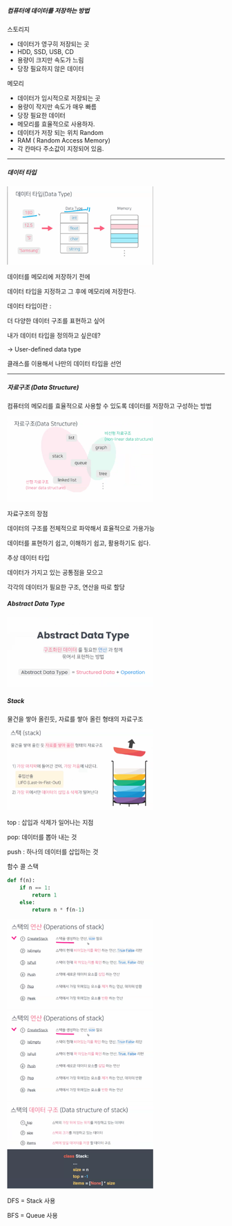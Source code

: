 ##### 컴퓨터에 데이터를 저장하는 방법 

스토리지

- 데이터가 영구히 저장되는 곳
- HDD, SSD, USB, CD
- 용량이 크지만 속도가 느림
- 당장 필요하지 않은 데이터

메모리

- 데이터가 임시적으로 저장되는 곳
- 용량이 작지만 속도가 매우 빠름
- 당장 필요한 데이터
- 메모리를 효율적으로 사용하자.
- 데이터가 저장 되는 위치 Random
- RAM ( Random Access Memory)
- 각 칸마다 주소값이 지정되어 있음.

---

##### 데이터 타입

<img src="220818.assets/datatype.PNG" style="zoom:33%;" />

데이터를 메모리에 저장하기 전에 

데이터 타입을 지정하고 그 후에 메모리에 저장한다.



데이터 타입이란 : 

더 다양한 데이터 구조를 표현하고 싶어

내가 데이터 타입을 정의하고 싶은데?

-> User-defined data type

클래스를 이용해서 나만의 데이터 타입을 선언

---

##### 자료구조 (Data Structure)

컴퓨터의 메모리를 효율적으로 사용할 수 있도록 데이터를 저장하고 구성하는 방법

<img src="220818.assets/wkfy.PNG" style="zoom:33%;" />

자료구조의 장점

데이터의 구조를 전체적으로 파악해서 효율적으로 가용가능

데이터를 표현하기 쉽고, 이해하기 쉽고, 활용하기도 쉽다.



추상 데이터 타입 

데이터가 가지고 있는 공통점을 모으고 

각각의 데이터가 필요한 구조, 연산을 따로 할당



##### Abstract Data Type

<img src="220818.assets/ADT.PNG" style="zoom:33%;" />



##### Stack

물건을 쌓아 올린듯, 자료를 쌓아 올린 형태의 자료구조

<img src="220818.assets/stack.PNG" style="zoom:33%;" />

top : 삽입과 삭제가 일어나는 지점

pop: 데이터를 뽑아 내는 것

push : 하나의 데이터를 삽입하는 것



함수 콜 스택

```python
def f(n):
    if n == 1:
        return 1
    else:
        return n * f(n-1)
```

<img src="220818.assets/stack_dustks.PNG" style="zoom:33%;" />

<img src="220818.assets/stack_dustks-16607866365517.PNG" style="zoom:33%;" />



<img src="220818.assets/stack_structure.PNG" style="zoom:33%;" />

DFS = Stack 사용

BFS = Queue 사용